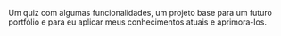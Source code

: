 Um quiz com algumas funcionalidades, um projeto base para um futuro portfólio e para eu aplicar meus conhecimentos atuais e aprimora-los.